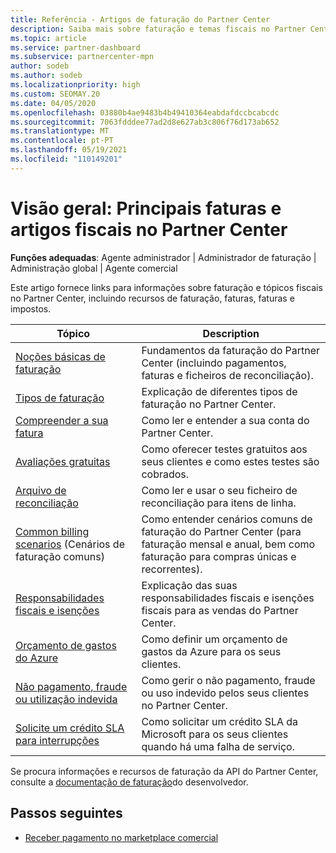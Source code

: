 ```yaml
---
title: Referência - Artigos de faturação do Partner Center
description: Saiba mais sobre faturação e temas fiscais no Partner Center. A informação abrange recursos de faturação, faturas, faturas e impostos.
ms.topic: article
ms.service: partner-dashboard
ms.subservice: partnercenter-mpn
author: sodeb
ms.author: sodeb
ms.localizationpriority: high
ms.custom: SEOMAY.20
ms.date: 04/05/2020
ms.openlocfilehash: 03880b4ae9483b4b49410364eabdafdccbcabcdc
ms.sourcegitcommit: 7063fdddee77ad2d8e627ab3c806f76d173ab652
ms.translationtype: MT
ms.contentlocale: pt-PT
ms.lasthandoff: 05/19/2021
ms.locfileid: "110149201"
---
```

# <a name="overview-main-billing-and-tax-articles-in-partner-center"></a>Visão geral: Principais faturas e artigos fiscais no Partner Center

**Funções adequadas**: Agente administrador | Administrador de faturação | Administração global | Agente comercial

Este artigo fornece links para informações sobre faturação e tópicos fiscais no Partner Center, incluindo recursos de faturação, faturas, faturas e impostos.


| Tópico | Description |
| ----- | ----------- |
| [Noções básicas de faturação](billing-basics.md) | Fundamentos da faturação do Partner Center (incluindo pagamentos, faturas e ficheiros de reconciliação). |
| [Tipos de faturação](./billing-basics.md) | Explicação de diferentes tipos de faturação no Partner Center. |
| [Compreender a sua fatura](read-your-bill.md) | Como ler e entender a sua conta do Partner Center. |
| [Avaliações gratuitas](offer-your-customers-trials-of-microsoft-products.md) | Como oferecer testes gratuitos aos seus clientes e como estes testes são cobrados. |
| [Arquivo de reconciliação](use-the-reconciliation-files.md) | Como ler e usar o seu ficheiro de reconciliação para itens de linha. |
| [Common billing scenarios](common-billing-scenarios.md) (Cenários de faturação comuns) | Como entender cenários comuns de faturação do Partner Center (para faturação mensal e anual, bem como faturação para compras únicas e recorrentes). |
| [Responsabilidades fiscais e isenções](tax-and-tax-exemptions.md) | Explicação das suas responsabilidades fiscais e isenções fiscais para as vendas do Partner Center. |
| [Orçamento de gastos do Azure](set-an-azure-spending-budget-for-your-customers.md) | Como definir um orçamento de gastos da Azure para os seus clientes. |
| [Não pagamento, fraude ou utilização indevida](non-payment-fraud-misuse.md) | Como gerir o não pagamento, fraude ou uso indevido pelos seus clientes no Partner Center. |
| [Solicite um crédito SLA para interrupções](request-credit.md) | Como solicitar um crédito SLA da Microsoft para os seus clientes quando há uma falha de serviço. |

Se procura informações e recursos de faturação da API do Partner Center, consulte a [documentação de faturação](/partner-center/develop/manage-billing)do desenvolvedor.

## <a name="next-steps"></a>Passos seguintes

- [Receber pagamento no marketplace comercial](marketplace-get-paid.md)